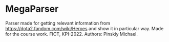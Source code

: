 # MegaParser
Parser made for getting relevant information from https://dota2.fandom.com/wiki/Heroes and show it in particular way.
Made for the course work. FICT, KPI-2022.
Authors: Pinskіy Michael.
